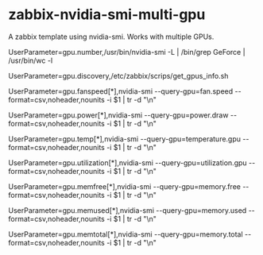 # zabbix-nvidia-smi-multi-gpu
A zabbix template using nvidia-smi. Works with multiple GPUs. 


UserParameter=gpu.number,/usr/bin/nvidia-smi -L | /bin/grep GeForce | /usr/bin/wc -l

UserParameter=gpu.discovery,/etc/zabbix/scrips/get_gpus_info.sh

UserParameter=gpu.fanspeed[*],nvidia-smi --query-gpu=fan.speed --format=csv,noheader,nounits -i $1 | tr -d "\n"

UserParameter=gpu.power[*],nvidia-smi --query-gpu=power.draw --format=csv,noheader,nounits -i $1 | tr -d "\n"

UserParameter=gpu.temp[*],nvidia-smi --query-gpu=temperature.gpu --format=csv,noheader,nounits -i $1 | tr -d "\n"

UserParameter=gpu.utilization[*],nvidia-smi --query-gpu=utilization.gpu --format=csv,noheader,nounits -i $1 | tr -d "\n"

UserParameter=gpu.memfree[*],nvidia-smi --query-gpu=memory.free --format=csv,noheader,nounits -i $1 | tr -d "\n"

UserParameter=gpu.memused[*],nvidia-smi --query-gpu=memory.used --format=csv,noheader,nounits -i $1 | tr -d "\n"

UserParameter=gpu.memtotal[*],nvidia-smi --query-gpu=memory.total --format=csv,noheader,nounits -i $1 | tr -d "\n"

